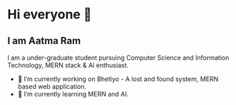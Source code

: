 # Hi everyone 👋
###
## I am Aatma Ram

I am a under-graduate student pursuing Computer Science and Information Technology, MERN stack & AI enthusiast.

- 🔭 I’m currently working on Bhetiyo - A lost and found system, MERN based web application.
- 🌱 I’m currently learning MERN and AI.
